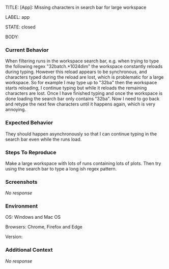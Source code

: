 TITLE:
[App]: Missing characters in search bar for large workspace

LABEL:
app

STATE:
closed

BODY:
### Current Behavior

When filtering runs in the workspace search bar, e.g. when trying to type the following regex "32batch.*1024dim" the workspace constantly reloads during typing. However this reload appears to be synchronous, and characters typed during the reload are lost, which is problematic for a large workspace. So for example I may type up to "32ba" then the workspace starts reloading, I continue typing but while it reloads the remaining characters are lost. Once I have finished typing and once the workspace is done loading the search bar only contains "32ba". Now I need to go back and retype the next few characters until it happens again, which is very annoying.

### Expected Behavior

They should happen asynchronously so that I can continue typing in the search bar even while the runs load.

### Steps To Reproduce

Make a large workspace with lots of runs containing lots of plots. Then try using the search bar to type a long ish regex pattern.

### Screenshots

_No response_

### Environment

OS: Windows and Mac OS

Browsers: Chrome, Firefox and Edge

Version:


### Additional Context

_No response_


